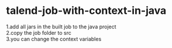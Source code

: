 # talend-job-with-context-in-java
1.add all jars in the built job to the java project <br> 
2.copy the job folder to src <br>
3.you can change the context variables
  
